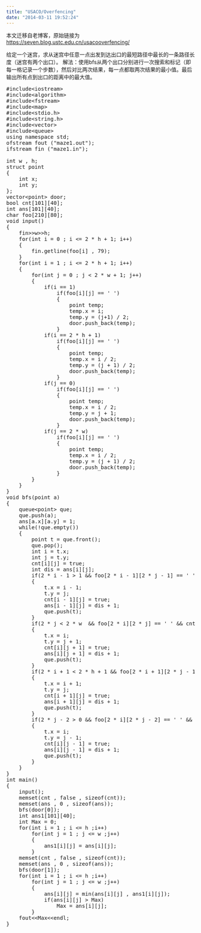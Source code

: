 ```yaml
---
title: "USACO/Overfencing"
date: "2014-03-11 19:52:24"
---
```


本文迁移自老博客，原始链接为 <https://seven.blog.ustc.edu.cn/usacooverfencing/>

给定一个迷宫，求从迷宫中任意一点出发到达出口的最短路径中最长的一条路径长度（迷宫有两个出口）。
解法：使用bfs从两个出口分别进行一次搜索和标记（即每一格记录一个步数），然后对比两次结果，每一点都取两次结果的最小值。最后输出所有点到出口的距离中的最大值。 
<pre class ="brush:[cpp]">
#include&lt;iostream&gt;
#include&lt;algorithm&gt;
#include&lt;fstream&gt;
#include&lt;map&gt;
#include&lt;stdio.h&gt;
#include&lt;string.h&gt;
#include&lt;vector&gt;
#include&lt;queue&gt;
using namespace std;
ofstream fout ("maze1.out");
ifstream fin ("maze1.in");

int w , h;
struct point
{
	int x;
	int y;
};
vector&lt;point&gt; door;
bool cnt[101][40];
int ans[101][40];
char foo[210][80];
void input()
{
	fin&gt;&gt;w&gt;&gt;h;
	for(int i = 0 ; i <= 2 * h + 1; i++)
	{
		fin.getline(foo[i] , 79);
	}
	for(int i = 1 ; i <= 2 * h + 1; i++)
	{
		for(int j = 0 ; j < 2 * w + 1; j++)
		{
			if(i == 1)
				if(foo[i][j] == ' ')
				{
					point temp;
					temp.x = i;
					temp.y = (j+1) / 2;
					door.push_back(temp);
				}
			if(i == 2 * h + 1)
				if(foo[i][j] == ' ')
				{
					point temp;
					temp.x = i / 2;
					temp.y = (j + 1) / 2;
					door.push_back(temp);
				}
			if(j == 0)
				if(foo[i][j] == ' ')
				{
					point temp;
					temp.x = i / 2;
					temp.y = j + 1;
					door.push_back(temp);
				}
			if(j == 2 * w)
				if(foo[i][j] == ' ')
				{
					point temp;
					temp.x = i / 2;
					temp.y = (j + 1) / 2;
					door.push_back(temp);
				}
		}
	}
}
void bfs(point a)
{
	queue&lt;point&gt; que;
	que.push(a);
	ans[a.x][a.y] = 1;
	while(!que.empty())
	{
		point t = que.front();
		que.pop();
		int i = t.x;
		int j = t.y;
		cnt[i][j] = true;
		int dis = ans[i][j];
		if(2 * i - 1 > 1 && foo[2 * i - 1][2 * j - 1] == ' ' && cnt[i - 1][j] == false)
		{
			t.x = i - 1;
			t.y = j;
			cnt[i - 1][j] = true;
			ans[i - 1][j] = dis + 1;
			que.push(t);
		}
		if(2 * j < 2 * w  && foo[2 * i][2 * j] == ' ' && cnt[i][j + 1] == false)
		{
			t.x = i;
			t.y = j + 1;
			cnt[i][j + 1] = true;
			ans[i][j + 1] = dis + 1;
			que.push(t);
		}
		if(2 * i + 1 < 2 * h + 1 && foo[2 * i + 1][2 * j - 1] == ' ' && cnt[i + 1][j] == false)
		{
			t.x = i + 1;
			t.y = j;
			cnt[i + 1][j] = true;
			ans[i + 1][j] = dis + 1;
			que.push(t);
		}
		if(2 * j - 2 > 0 && foo[2 * i][2 * j - 2] == ' ' && cnt[i][j - 1] == false)
		{
			t.x = i;
			t.y = j - 1;
			cnt[i][j - 1] = true;
			ans[i][j - 1] = dis + 1;
			que.push(t);
		}
	}
}
int main()
{
	input();
	memset(cnt , false , sizeof(cnt));
	memset(ans , 0 , sizeof(ans));
	bfs(door[0]);
	int ans1[101][40];
	int Max = 0;
	for(int i = 1 ; i <= h ;i++)
		for(int j = 1 ; j <= w ;j++)
		{
			ans1[i][j] = ans[i][j];
		}
	memset(cnt , false , sizeof(cnt));
	memset(ans , 0 , sizeof(ans));
	bfs(door[1]);
	for(int i = 1 ; i <= h ;i++)
		for(int j = 1 ; j <= w ;j++)
		{
			ans[i][j] = min(ans[i][j] , ans1[i][j]);
			if(ans[i][j] > Max)
				Max = ans[i][j];
		}
	fout&lt;&lt;Max&lt;&lt;endl;
}
</pre>
